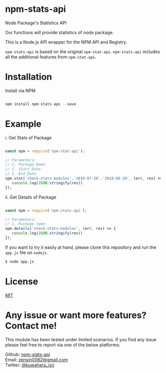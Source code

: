 # npm-stats-api

Node Package's Statistics API

Our functions will provide statistics of node package.

This is a Node.js API wrapper for the NPM API and Registry.

`npm-stats-api` is based on the original `npm-stat-api`. `npm-stats-api` includes all the additional features from `npm-stat-api`.

# Installation

Install via NPM

```js

npm install npm-stats-api --save

```

# Example

i. Get Stats of Package

```js

const npm = require('npm-stat-api');

// Parameters:
// 1. Package Name
// 2. Start Date
// 3. End Date
npm.stat('check-stats-modules','2018-07-20','2018-08-20', (err, res) => {
   console.log(JSON.stringify(res))
});

```

ii. Get Details of Package

```js

const npm = require('npm-stats-api');

// Parameters:
// 1. Package name
npm.details('check-stats-modules', (err, res) => {
   console.log(JSON.stringify(res))
});

```

If you want to try it easily at hand, please clone this repository and run the `app.js` file on `nodejs`.

```bash
$ node app.js
```

# License

[MIT](https://github.com/k-kuwahara/npm-stats-api/blob/master/LICENSE)

# Any issue or want more features? Contact me!

This module has been tested under limited scenarios. If you find any issue please feel free to report via one of the below platforms:

Github: <a href="https://github.com/k-kuwahara/npm-stats-api/issues">npm-stats-api</a><br>
Email: zensin0082@gmail.com<br>
Twitter: <a href="https://twitter.com/kuwahara_jsri" target="_blank">@kuwahara_jsri</a>

